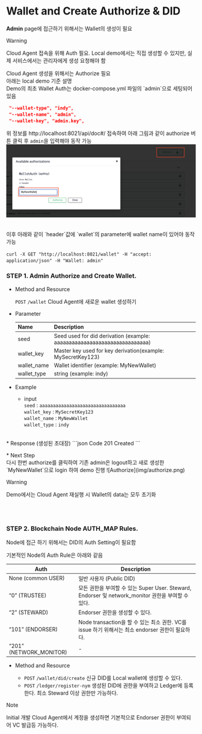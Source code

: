 Wallet and Create Authorize & DID 
================

**Admin** page에 접근하기 위해서는 Wallet의 생성이 필요
<br>

<div class="admonition warning">
<p class="admonition-title">Warning</p>
<p> Cloud Agent 접속을 위해 Auth 필요. Local demo에서는 직접 생성할 수 있지만, 실제 서비스에서는 관리자에게 생성 요청해야 함 </p>
</div>
    

<p></p>
Cloud Agent 생성을 위해서는 Authorize 필요 <br>
아래는 local demo 기준 설명 <br>
Demo의 최초 Wallet Auth는 docker-compose.yml 파일의 `admin`으로 세팅되어 있음

```json
 "--wallet-type", "indy",
 "--wallet-name", "admin",
 "--wallet-key", "admin.key",
```

위 정보를 http://localhost:8021/api/doc#/ 접속하여 아래 그림과 같이 authorize 버튼 클릭 후 `admin`을 입력해야 동작 가능
![Authorize](img/authorize.png)

<br>
이후 아래와 같이 `header`값에 `wallet`의 parameter에 wallet name이 있어야 동작 가능

`curl -X GET "http://localhost:8021/wallet" -H "accept: application/json" -H "Wallet: admin"`

<p></p>

### STEP 1. Admin Authorize and Create Wallet.

* Method and Resource

    `POST` `/wallet` Cloud Agent에 새로운 wallet 생성하기
<p></p>

* Parameter

     Name | Description 
     --- | --- 
     seed | Seed used for did derivation (example: aaaaaaaaaaaaaaaaaaaaaaaaaaaaaaaa)
     wallet_key | Master key used for key derivation(example: MySecretKey123)
     wallet_name | Wallet identifier (example: MyNewWallet)            
     wallet_type | string (example: indy)


<p></p>

* Example 

    * input <br>
    `seed` : `aaaaaaaaaaaaaaaaaaaaaaaaaaaaaaaa`<br>
    `wallet_key` : `MySecretKey123`<br>
    `wallet_name` : `MyNewWallet`<br>
    `wallet_type` : `indy`<br>

<br>
    * Response  (생성된 초대장)
```json
Code 201
Created
```
    
<p></p>
* Next Step
<br>
다시 한번 authorize를 클릭하여 기존 admin은 logout하고 새로 생성한 `MyNewWallet`으로 login 하여 demo 진행     
![Authorize](img/authorize.png)

<div class="admonition warning">
<p class="admonition-title">Warning</p>
<p> Demo에서는 Cloud Agent 재실행 시 Wallet의 data는 모두 초기화  </p>
</div>
<br>
<br>

### STEP 2. Blockchain Node AUTH_MAP Rules.

Node에 접근 하기 위해서는 DID의 Auth Setting이 필요함 <br>

기본적인 Node의 Auth Rule은 아래와 같음

Auth | Description
--- | ---
None (common USER) | 일반 사용자 (Public DID)
“0” (TRUSTEE) | 모든 권한을 부여할 수 있는 Super User. Steward, Endorser 및 network_monitor 권한을 부여할 수 있다.
“2” (STEWARD) | Endorser 권한을 생성할 수 있다.
“101” (ENDORSER) | Node transaction을 할 수 있는 최소 권한. VC를 issue 하기 위해서는 최소 endorser 권한이 필요하다.
“201” (NETWORK_MONITOR) | -

* Method and Resource

   - `POST` `/wallet/did/create` 신규 DID를 Local wallet에 생성할 수 있다.
   - `POST` `/ledger/register-nym` 생성된 DID에 권한을 부여하고 Ledger에 등록한다. 최소 Steward 이상 권한만 가능하다.
   
   
<div class="admonition Note">
<p class="admonition-title">Note</p>
<p> Initial 개발 Cloud Agent에서 계정을 생성하면 기본적으로 Endorser 권한이 부여되어 VC 발급등 가능하다.</p>
</div>